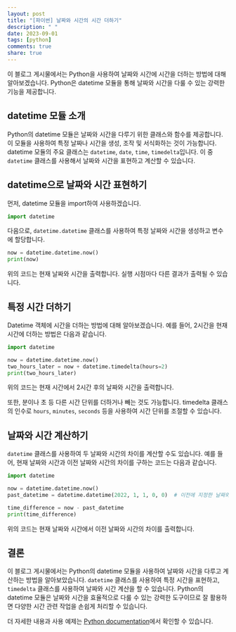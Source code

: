 ```yaml
---
layout: post
title: "[파이썬] 날짜와 시간의 시간 더하기"
description: " "
date: 2023-09-01
tags: [python]
comments: true
share: true
---
```


이 블로그 게시물에서는 Python을 사용하여 날짜와 시간에 시간을 더하는 방법에 대해 알아보겠습니다. Python은 datetime 모듈을 통해 날짜와 시간을 다룰 수 있는 강력한 기능을 제공합니다. 

## **datetime 모듈 소개**

Python의 datetime 모듈은 날짜와 시간을 다루기 위한 클래스와 함수를 제공합니다. 이 모듈을 사용하여 특정 날짜나 시간을 생성, 조작 및 서식화하는 것이 가능합니다. datetime 모듈의 주요 클래스는 `datetime`, `date`, `time`, `timedelta`입니다. 이 중 `datetime` 클래스를 사용해서 날짜와 시간을 표현하고 계산할 수 있습니다.

## **datetime으로 날짜와 시간 표현하기**

먼저, datetime 모듈을 import하여 사용하겠습니다.
```python
import datetime
```

다음으로, `datetime.datetime` 클래스를 사용하여 특정 날짜와 시간을 생성하고 변수에 할당합니다.
```python
now = datetime.datetime.now()
print(now)
```
위의 코드는 현재 날짜와 시간을 출력합니다. 실행 시점마다 다른 결과가 출력될 수 있습니다.

## **특정 시간 더하기**

Datetime 객체에 시간을 더하는 방법에 대해 알아보겠습니다. 예를 들어, 2시간을 현재 시간에 더하는 방법은 다음과 같습니다.
```python
import datetime

now = datetime.datetime.now()
two_hours_later = now + datetime.timedelta(hours=2)
print(two_hours_later)
```
위의 코드는 현재 시간에서 2시간 후의 날짜와 시간을 출력합니다.

또한, 분이나 초 등 다른 시간 단위를 더하거나 빼는 것도 가능합니다. timedelta 클래스의 인수로 `hours`, `minutes`, `seconds` 등을 사용하여 시간 단위를 조절할 수 있습니다.

## **날짜와 시간 계산하기**

`datetime` 클래스를 사용하여 두 날짜와 시간의 차이를 계산할 수도 있습니다. 예를 들어, 현재 날짜와 시간과 이전 날짜와 시간의 차이를 구하는 코드는 다음과 같습니다.
```python
import datetime

now = datetime.datetime.now()
past_datetime = datetime.datetime(2022, 1, 1, 0, 0)  # 이전에 지정한 날짜와 시간을 입력하면 됩니다.

time_difference = now - past_datetime
print(time_difference)
```
위의 코드는 현재 날짜와 시간에서 이전 날짜와 시간의 차이를 출력합니다.

## **결론**

이 블로그 게시물에서는 Python의 datetime 모듈을 사용하여 날짜와 시간을 다루고 계산하는 방법을 알아보았습니다. `datetime` 클래스를 사용하여 특정 시간을 표현하고, `timedelta` 클래스를 사용하여 날짜와 시간 계산을 할 수 있습니다. Python의 datetime 모듈은 날짜와 시간을 효율적으로 다룰 수 있는 강력한 도구이므로 잘 활용하면 다양한 시간 관련 작업을 손쉽게 처리할 수 있습니다.

더 자세한 내용과 사용 예제는 [Python documentation](https://docs.python.org/3/library/datetime.html)에서 확인할 수 있습니다.